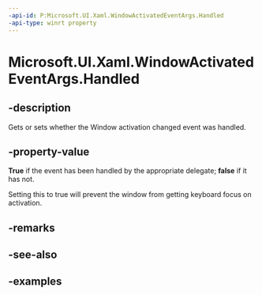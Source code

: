 ```yaml
---
-api-id: P:Microsoft.UI.Xaml.WindowActivatedEventArgs.Handled
-api-type: winrt property
---
```


# Microsoft.UI.Xaml.WindowActivatedEventArgs.Handled

<!--
public bool Handled { get; set; }
-->


## -description
Gets or sets whether the Window activation changed event was handled. 

## -property-value
**True** if the event has been handled by the appropriate delegate; **false** if it has not.

Setting this to true will prevent the window from getting keyboard focus on activation.
## -remarks

## -see-also

## -examples


